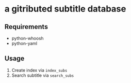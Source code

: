 # a gitributed subtitle database

## Requirements

- python-whoosh
- python-yaml

## Usage

1. Create index via `index_subs`
2. Search subtitle via `search_subs`
